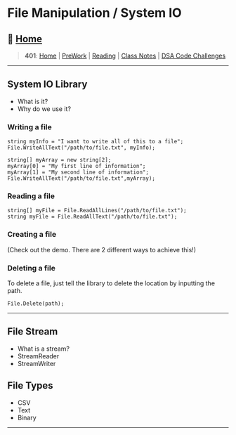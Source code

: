 # File Manipulation / System IO

## 🏡 [**Home**](https://mistidinzy.github.io/ReadingNotes/)

> **401**: [Home](/c401home.md)
|
[PreWork](/401/PreworkRM.md)
|
[Reading](/401/ReadingRM.md)
|
[Class Notes](/401/ClassRM.md)
|
[DSA Code Challenges](https://mistidinzy.github.io/data-structures-and-algorithms/)
>

_____

## System IO Library

* What is it?
* Why do we use it?

### Writing a file

    string myInfo = "I want to write all of this to a file";
    File.WriteAllText("/path/to/file.txt", myInfo);
    
    string[] myArray = new string[2];
    myArray[0] = "My first line of information";
    myArray[1] = "My second line of information";
    File.WriteAllText("/path/to/file.txt",myArray);

### Reading a file

    string[] myFile = File.ReadAllLines("/path/to/file.txt");
    string myFile = File.ReadAllText("/path/to/file.txt");

### Creating a file

(Check out the demo. There are 2 different ways to achieve this!)

### Deleting a file

To delete a file, just tell the library to delete the location by inputting the path.

    File.Delete(path);

_____

## File Stream

* What is a stream?
* StreamReader
* StreamWriter

## File Types

* CSV
* Text
* Binary

_____
